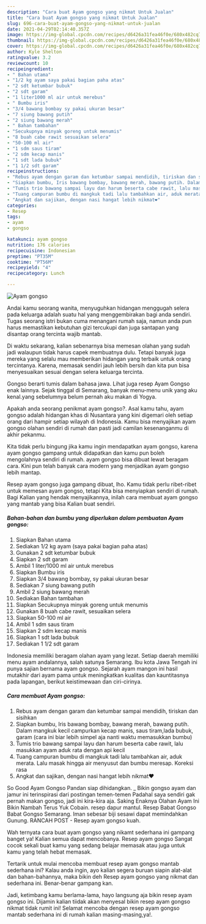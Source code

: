 ```yaml
---
description: "Cara buat Ayam gongso yang nikmat Untuk Jualan"
title: "Cara buat Ayam gongso yang nikmat Untuk Jualan"
slug: 696-cara-buat-ayam-gongso-yang-nikmat-untuk-jualan
date: 2021-04-29T02:14:40.357Z
image: https://img-global.cpcdn.com/recipes/d6426a31fea46f0e/680x482cq70/ayam-gongso-foto-resep-utama.jpg
thumbnail: https://img-global.cpcdn.com/recipes/d6426a31fea46f0e/680x482cq70/ayam-gongso-foto-resep-utama.jpg
cover: https://img-global.cpcdn.com/recipes/d6426a31fea46f0e/680x482cq70/ayam-gongso-foto-resep-utama.jpg
author: Kyle Shelton
ratingvalue: 3.2
reviewcount: 10
recipeingredient:
- " Bahan utama"
- "1/2 kg ayam saya pakai bagian paha atas"
- "2 sdt ketumbar bubuk"
- "2 sdt garam"
- "1 liter1000 ml air untuk merebus"
- " Bumbu iris"
- "3/4 bawang bombay sy pakai ukuran besar"
- "7 siung bawang putih"
- "2 siung bawang merah"
- " Bahan tambahan"
- "Secukupnya minyak goreng untuk menumis"
- "8 buah cabe rawit sesuaikan selera"
- "50-100 ml air"
- "1 sdm saus tiram"
- "2 sdm kecap manis"
- "1 sdt lada bubuk"
- "1 1/2 sdt garam"
recipeinstructions:
- "Rebus ayam dengan garam dan ketumbar sampai mendidih, tiriskan dan sisihkan"
- "Siapkan bumbu, Iris bawang bombay, bawang merah, bawang putih. Dalam mangkuk kecil campurkan kecap manis, saus tiram,lada bubuk, garam (cara ini biar lebih simpel aja nanti waktu memasukkan bumbu)"
- "Tumis trio bawang sampai layu dan harum beserta cabe rawit, lalu masukkan ayam aduk rata dengan api kecil"
- "Tuang campuran bumbu di mangkuk tadi lalu tambahkan air, aduk merata. Lalu masak hingga air menyusut dan bumbu meresap. Koreksi rasa"
- "Angkat dan sajikan, dengan nasi hangat lebih nikmat❤"
categories:
- Resep
tags:
- ayam
- gongso

katakunci: ayam gongso 
nutrition: 176 calories
recipecuisine: Indonesian
preptime: "PT35M"
cooktime: "PT56M"
recipeyield: "4"
recipecategory: Lunch

---
```



![Ayam gongso](https://img-global.cpcdn.com/recipes/d6426a31fea46f0e/680x482cq70/ayam-gongso-foto-resep-utama.jpg)

Andai kamu seorang wanita, menyuguhkan hidangan menggugah selera pada keluarga adalah suatu hal yang menggembirakan bagi anda sendiri. Tugas seorang istri bukan cuma menangani rumah saja, namun anda pun harus memastikan kebutuhan gizi tercukupi dan juga santapan yang disantap orang tercinta wajib mantab.

Di waktu  sekarang, kalian sebenarnya bisa memesan olahan yang sudah jadi walaupun tidak harus capek membuatnya dulu. Tetapi banyak juga mereka yang selalu mau memberikan hidangan yang terbaik untuk orang tercintanya. Karena, memasak sendiri jauh lebih bersih dan kita pun bisa menyesuaikan sesuai dengan selera keluarga tercinta. 

Gongso berarti tumis dalam bahasa jawa. Lihat juga resep Ayam Gongso enak lainnya. Sejak tinggal di Semarang, banyak menu-menu unik yang aku kenal.yang sebelumnya belum pernah aku makan di Yogya.

Apakah anda seorang penikmat ayam gongso?. Asal kamu tahu, ayam gongso adalah hidangan khas di Nusantara yang kini digemari oleh setiap orang dari hampir setiap wilayah di Indonesia. Kamu bisa menyajikan ayam gongso olahan sendiri di rumah dan pasti jadi camilan kesenanganmu di akhir pekanmu.

Kita tidak perlu bingung jika kamu ingin mendapatkan ayam gongso, karena ayam gongso gampang untuk didapatkan dan kamu pun boleh mengolahnya sendiri di rumah. ayam gongso bisa dibuat lewat beragam cara. Kini pun telah banyak cara modern yang menjadikan ayam gongso lebih mantap.

Resep ayam gongso juga gampang dibuat, lho. Kamu tidak perlu ribet-ribet untuk memesan ayam gongso, tetapi Kita bisa menyiapkan sendiri di rumah. Bagi Kalian yang hendak menyajikannya, inilah cara membuat ayam gongso yang mantab yang bisa Kalian buat sendiri.

<!--inarticleads1-->

##### Bahan-bahan dan bumbu yang diperlukan dalam pembuatan Ayam gongso:

1. Siapkan  Bahan utama
1. Sediakan 1/2 kg ayam (saya pakai bagian paha atas)
1. Gunakan 2 sdt ketumbar bubuk
1. Siapkan 2 sdt garam
1. Ambil 1 liter/1000 ml air untuk merebus
1. Siapkan  Bumbu iris
1. Siapkan 3/4 bawang bombay, sy pakai ukuran besar
1. Sediakan 7 siung bawang putih
1. Ambil 2 siung bawang merah
1. Sediakan  Bahan tambahan
1. Siapkan Secukupnya minyak goreng untuk menumis
1. Gunakan 8 buah cabe rawit, sesuaikan selera
1. Siapkan 50-100 ml air
1. Ambil 1 sdm saus tiram
1. Siapkan 2 sdm kecap manis
1. Siapkan 1 sdt lada bubuk
1. Sediakan 1 1/2 sdt garam


Indonesia memiliki beragam olahan ayam yang lezat. Setiap daerah memiliki menu ayam andalannya, salah satunya Semarang. Ibu kota Jawa Tengah ini punya sajian bernama ayam gongso. Sejarah ayam mangon ini hasil mutakhir dari ayam pama untuk meningkatkan kualitas dan kauntitasnya pada lapangan, berikut keistimewaan dan ciri-cirinya. 

<!--inarticleads2-->

##### Cara membuat Ayam gongso:

1. Rebus ayam dengan garam dan ketumbar sampai mendidih, tiriskan dan sisihkan
1. Siapkan bumbu, Iris bawang bombay, bawang merah, bawang putih. Dalam mangkuk kecil campurkan kecap manis, saus tiram,lada bubuk, garam (cara ini biar lebih simpel aja nanti waktu memasukkan bumbu)
1. Tumis trio bawang sampai layu dan harum beserta cabe rawit, lalu masukkan ayam aduk rata dengan api kecil
1. Tuang campuran bumbu di mangkuk tadi lalu tambahkan air, aduk merata. Lalu masak hingga air menyusut dan bumbu meresap. Koreksi rasa
1. Angkat dan sajikan, dengan nasi hangat lebih nikmat❤


So Good Ayam Gongso Pandan siap dihidangkan. _ Bikin gongso ayam dan jamur ini terinspirasi dari postingan temen-temen Padahal saya sendiri gak pernah makan gongso, jadi ini kira-kira aja. Saking Enaknya Olahan Ayam Ini Bikin Nambah Terus Yuk Cobain. resep dapur mantul. Resep Babat Gongso Babat Gongso Semarang. Iman sebesar biji sesawi dapat memindahkan Gunung. RANCAH POST - Resep ayam gongso kuah. 

Wah ternyata cara buat ayam gongso yang nikamt sederhana ini gampang banget ya! Kalian semua dapat mencobanya. Resep ayam gongso Sangat cocok sekali buat kamu yang sedang belajar memasak atau juga untuk kamu yang telah hebat memasak.

Tertarik untuk mulai mencoba membuat resep ayam gongso mantab sederhana ini? Kalau anda ingin, ayo kalian segera buruan siapin alat-alat dan bahan-bahannya, maka bikin deh Resep ayam gongso yang nikmat dan sederhana ini. Benar-benar gampang kan. 

Jadi, ketimbang kamu berlama-lama, hayo langsung aja bikin resep ayam gongso ini. Dijamin kalian tiidak akan menyesal bikin resep ayam gongso nikmat tidak rumit ini! Selamat mencoba dengan resep ayam gongso mantab sederhana ini di rumah kalian masing-masing,ya!.

